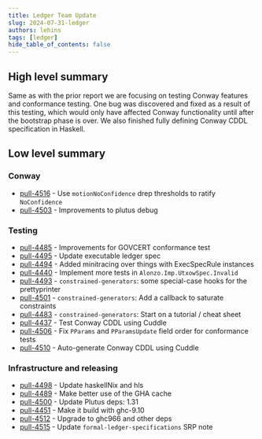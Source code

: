 ```yaml
---
title: Ledger Team Update
slug: 2024-07-31-ledger
authors: lehins
tags: [ledger]
hide_table_of_contents: false
---
```


## High level summary

Same as with the prior report we are focusing on testing Conway features and conformance
testing. One bug was discovered and fixed as a result of this testing, which would only
have affected Conway functionality until after the bootstrap phase is over. We also
finished fully defining Conway CDDL specification in Haskell.

## Low level summary

### Conway

* [pull-4516] - Use `motionNoConfidence` drep thresholds to ratify `NoConfidence`
* [pull-4503] - Improvements to plutus debug

### Testing

* [pull-4485] - Improvements for GOVCERT conformance test
* [pull-4495] - Update executable ledger spec
* [pull-4494] - Added minitracing over things with ExecSpecRule instances
* [pull-4440] - Implement more tests in `Alonzo.Imp.UtxowSpec.Invalid`
* [pull-4493] - `constrained-generators`: some special-case hooks for the prettyprinter
* [pull-4501] - `constrained-generators`: Add a callback to saturate constraints
* [pull-4483] - `constrained-generators`: Start on a tutorial / cheat sheet
* [pull-4437] - Test Conway CDDL using Cuddle
* [pull-4506] - Fix `PParams` and `PParamsUpdate` field order for conformance tests
* [pull-4510] - Auto-generate Conway CDDL using Cuddle

### Infrastructure and releasing

* [pull-4498] - Update haskellNix and hls
* [pull-4489] - Make better use of the GHA cache
* [pull-4500] - Update Plutus deps: 1.31
* [pull-4451] - Make it build with ghc-9.10
* [pull-4512] - Upgrade to ghc966 and other deps
* [pull-4515] - Update `formal-ledger-specifications` SRP note

[pull-4485]: https://github.com/IntersectMBO/cardano-ledger/pull/4485
[pull-4495]: https://github.com/IntersectMBO/cardano-ledger/pull/4495
[pull-4498]: https://github.com/IntersectMBO/cardano-ledger/pull/4498
[pull-4494]: https://github.com/IntersectMBO/cardano-ledger/pull/4494
[pull-4489]: https://github.com/IntersectMBO/cardano-ledger/pull/4489
[pull-4500]: https://github.com/IntersectMBO/cardano-ledger/pull/4500
[pull-4451]: https://github.com/IntersectMBO/cardano-ledger/pull/4451
[pull-4440]: https://github.com/IntersectMBO/cardano-ledger/pull/4440
[pull-4493]: https://github.com/IntersectMBO/cardano-ledger/pull/4493
[pull-4501]: https://github.com/IntersectMBO/cardano-ledger/pull/4501
[pull-4503]: https://github.com/IntersectMBO/cardano-ledger/pull/4503
[pull-4483]: https://github.com/IntersectMBO/cardano-ledger/pull/4483
[pull-4437]: https://github.com/IntersectMBO/cardano-ledger/pull/4437
[pull-4506]: https://github.com/IntersectMBO/cardano-ledger/pull/4506
[pull-4512]: https://github.com/IntersectMBO/cardano-ledger/pull/4512
[pull-4515]: https://github.com/IntersectMBO/cardano-ledger/pull/4515
[pull-4516]: https://github.com/IntersectMBO/cardano-ledger/pull/4516
[pull-4510]: https://github.com/IntersectMBO/cardano-ledger/pull/4510
